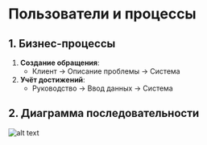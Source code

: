 # Пользователи и процессы

## 1. Бизнес-процессы
1. **Создание обращения**:
   - Клиент → Описание проблемы → Система
2. **Учёт достижений**:
   - Руководство → Ввод данных → Система

## 2. Диаграмма последовательности
![alt text](image.png)